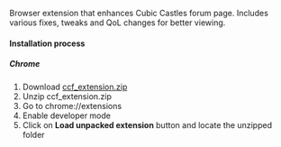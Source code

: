 Browser extension that enhances Cubic Castles forum page. Includes various fixes, tweaks and QoL changes for better viewing.



#### Installation process

##### Chrome
1. Download [ccf_extension.zip](https://github.com/ccrecipes/cc-forums-browser-extension/blob/master/ccf_extension.zip?raw=true)
2. Unzip ccf_extension.zip
3. Go to chrome://extensions
4. Enable developer mode
5. Click on **Load unpacked extension** button and locate the unzipped folder
